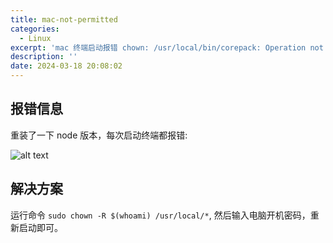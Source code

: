 ```yaml
---
title: mac-not-permitted
categories:
  - Linux
excerpt: 'mac 终端启动报错 chown: /usr/local/bin/corepack: Operation not permitted'
description: ''
date: 2024-03-18 20:08:02
---
```


## 报错信息

重装了一下 node 版本，每次启动终端都报错:

![alt text](/image/mac-not-permitted/image.png)

## 解决方案

运行命令 `sudo chown -R $(whoami) /usr/local/*`, 然后输入电脑开机密码，重新启动即可。